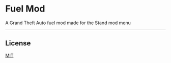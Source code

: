 # Fuel Mod
A Grand Theft Auto fuel mod made for the Stand mod menu

---
## License

[MIT](https://choosealicense.com/licenses/mit/)
